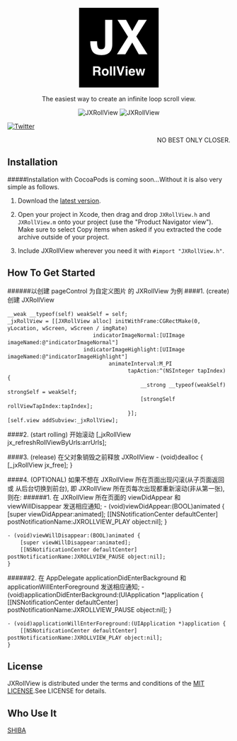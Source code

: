 
<p align="center" >
  <img src="https://github.com/augsun/JXRollView/blob/master/JXRollView/Assets.xcassets/AppIcon.appiconset/JXRollView_180.png?raw=true" alt="JXRollView" title="JXRollView">
</p>

<p align="center" >
The easiest way to create an infinite loop scroll view.
</p>

<p align="center" >
  <img src="https://raw.githubusercontent.com/augsun/Resources/master/JXRollView/indicatorImage.gif" alt="JXRollView" title="indicatorImage">
  <img src="https://raw.githubusercontent.com/augsun/Resources/master/JXRollView/indicatorColor.gif" alt="JXRollView" title="indicatorColor">
</p>

[![Twitter](https://img.shields.io/badge/twitter-@jianxingangel-blue.svg?style=flat-square)](http://twitter.com/jianxingangel)

<p align="right" >
NO BEST ONLY CLOSER.
</p>


## Installation 
#####Installation with CocoaPods is coming soon...Without it is also very simple as follows.
1. Download the [latest version](https://github.com/augsun/JXRollView/archive/master.zip).

2. Open your project in Xcode, then drag and drop `JXRollView.h` and `JXRollView.m` onto your project (use the "Product Navigator view"). Make sure to select Copy items when asked if you extracted the code archive outside of your project.
3. Include JXRollView wherever you need it with `#import "JXRollView.h"`.


## How To Get Started
######以创建 pageControl 为自定义图片 的 JXRollView 为例
####1. (create) 创建 JXRollView

    __weak __typeof(self) weakSelf = self;
    _jxRollView = [[JXRollView alloc] initWithFrame:CGRectMake(0, yLocation, wScreen, wScreen / imgRate)
                               indicatorImageNormal:[UIImage imageNamed:@"indicatorImageNormal"]
                            indicatorImageHighlight:[UIImage imageNamed:@"indicatorImageHighlight"]
                                    animateInterval:M_PI
                                          tapAction:^(NSInteger tapIndex) {
                                              __strong __typeof(weakSelf) strongSelf = weakSelf;
                                              [strongSelf rollViewTapIndex:tapIndex];
                                          }];
    [self.view addSubview:_jxRollView];
    
####2. (start rolling) 开始滚动
    [_jxRollView jx_refreshRollViewByUrls:arrUrls];
    
####3. (release) 在父对象销毁之前释放 JXRollView
	- (void)dealloc {
        [_jxRollView jx_free];
    }
    
####4. (OPTIONAL) 如果不想在 JXRollView 所在页面出现闪滚(从子页面返回 或 从后台切换到前台), 即 JXRollView 所在页每次出现都重新滚动(非从第一张), 则在:
######1. 在 JXRollView 所在页面的 viewDidAppear 和 viewWillDisappear 发送相应通知;
	- (void)viewDidAppear:(BOOL)animated {
        [super viewDidAppear:animated];
        [[NSNotificationCenter defaultCenter] postNotificationName:JXROLLVIEW_PLAY object:nil];
    }

    - (void)viewWillDisappear:(BOOL)animated {
        [super viewWillDisappear:animated];
        [[NSNotificationCenter defaultCenter] postNotificationName:JXROLLVIEW_PAUSE object:nil];
    }
######2. 在 AppDelegate applicationDidEnterBackground 和 applicationWillEnterForeground 发送相应通知;
	- (void)applicationDidEnterBackground:(UIApplication *)application {
        [[NSNotificationCenter defaultCenter] postNotificationName:JXROLLVIEW_PAUSE object:nil];
    }
    
    - (void)applicationWillEnterForeground:(UIApplication *)application {
        [[NSNotificationCenter defaultCenter] postNotificationName:JXROLLVIEW_PLAY object:nil];
    }

     
## License
JXRollView is distributed under the terms and conditions of the [MIT LICENSE](http://rem.mit-license.org/).See LICENSE for details.

## Who Use It 
[SHIBA](https://itunes.apple.com/cn/app/shi-ba-mian-fei-shi-yong-shi/id1073524695)


